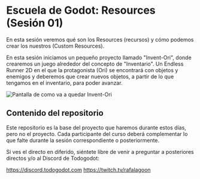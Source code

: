 # Escuela de Godot: Resources (Sesión 01)

En esta sesión veremos qué son los Resources (recursos) y cómo podemos crear los nuestros (Custom Resources).

En esta sesión iniciamos un pequeño proyecto llamado "Invent-Ori", donde crearemos un juego alrededor del concepto de "Inventario". Un Endless Runner 2D en el que la protagonista (Ori) se encontrará con objetos y enemigos y deberemos que crear nuevos objetos, a partir de lo que tengamos en el inventario, para poder avanzar.


![Pantalla de como va a quedar Invent-Ori](Isolated.png "Invent-Ori")


## Contenido del repositorio	

Este repositorio es la base del proyecto que haremos durante estos días, pero no el proyecto. Cada participante del curso deberá complementar lo que falte durante la sesión correspondiente o posteriormente.

Si ves el directo en diferido, siéntete libre de venir a preguntar a posteriores directos y/o al Discord de Todogodot:

https://discord.todogodot.com
https://twitch.tv/rafalagoon

